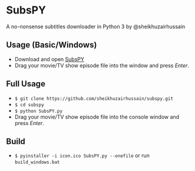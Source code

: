 # SubsPY
A no-nonsense subtitles downloader in Python 3 by @sheikhuzairhussain

## Usage (Basic/Windows)
* Download and open [SubsPY](https://github.com/sheikhuzairhussain/subspy/raw/master/dist/SubsPY.exe)
* Drag your movie/TV show episode file into the window and press *Enter*.

## Full Usage
* `$ git clone https://github.com/sheikhuzairhussain/subspy.git`
* `$ cd subspy`
* `$ python SubsPY.py`
* Drag your movie/TV show episode file into the console window and press *Enter*.

## Build
* `$ pyinstaller -i icon.ico SubsPY.py --onefile` or run `build_windows.bat`
